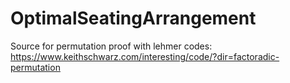 # OptimalSeatingArrangement

Source for permutation proof with lehmer codes:
https://www.keithschwarz.com/interesting/code/?dir=factoradic-permutation
